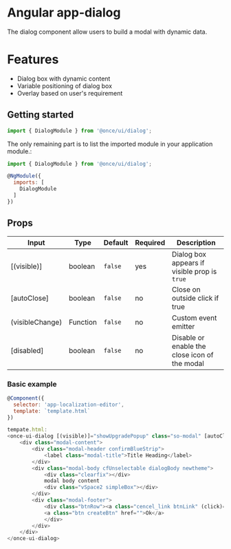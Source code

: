 # Angular app-dialog

The dialog component allow users to build a modal with dynamic data.

# Features
- Dialog box with dynamic content
- Variable positioning of dialog box
- Overlay based on user's requirement


## Getting started

```js
import { DialogModule } from '@once/ui/dialog';
````

The only remaining part is to list the imported module in your application module.:

```js
import { DialogModule } from '@once/ui/dialog';

@NgModule({
  imports: [
    DialogModule
  ]
})
```

## Props

| Input            | Type            | Default                 | Required | Description                                                                                         |
| ---------------- | --------------- | ----------------------- | -------- | --------------------------------------------------------------------------------------------------- |
| [(visible)]      | boolean         | `false`                 | yes      | Dialog box appears if visible prop is `true`                          |
| [autoClose]      | boolean         | `false`                 | no       | Close on outside click if true                                                   |
| (visibleChange)  | Function        | `false`                 | no       | Custom event emitter                                                              |
| [disabled]       | boolean         | `false`                 | no       | Disable or enable the close icon of the modal                                         |


### Basic example
```js
@Component({
  selector: 'app-localization-editor',
  template: `template.html`
})

tempate.html:
<once-ui-dialog [(visible)]="showUpgradePopup" class="so-modal" [autoClose]="false" (visibleChange)="close()">
    <div class="modal-content">
        <div class="modal-header confirmBlueStrip">
            <label class="modal-title">Title Heading</label>
        </div>
        <div class="modal-body cfUnselectable dialogBody newtheme">
            <div class="clearfix"></div>
            modal body content
            <div class="vSpace2 simpleBox"></div>
        </div>
        <div class="modal-footer">
            <div class="btnRow"><a class="cencel_link btnLink" (click)="close()">Close</a>
            <a class="btn createBtn" href="">Ok</a>
            </div>
        </div>
    </div>
</once-ui-dialog>
```